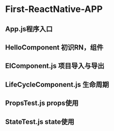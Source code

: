 # First-ReactNative-APP     
## App.js程序入口    
## HelloComponent 初识RN，组件    
## EIComponent.js 项目导入与导出    
## LifeCycleComponent.js 生命周期    
## PropsTest.js props使用    
## StateTest.js state使用    


